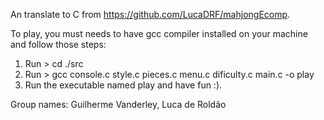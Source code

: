 An translate to C from https://github.com/LucaDRF/mahjongEcomp.

To play, you must needs to have gcc compiler installed on your machine and follow those steps:

1. Run > cd ./src
2. Run > gcc console.c style.c pieces.c menu.c dificulty.c main.c -o play
3. Run the executable named play and have fun :).

Group names: 
Guilherme Vanderley,
Luca de Roldão
